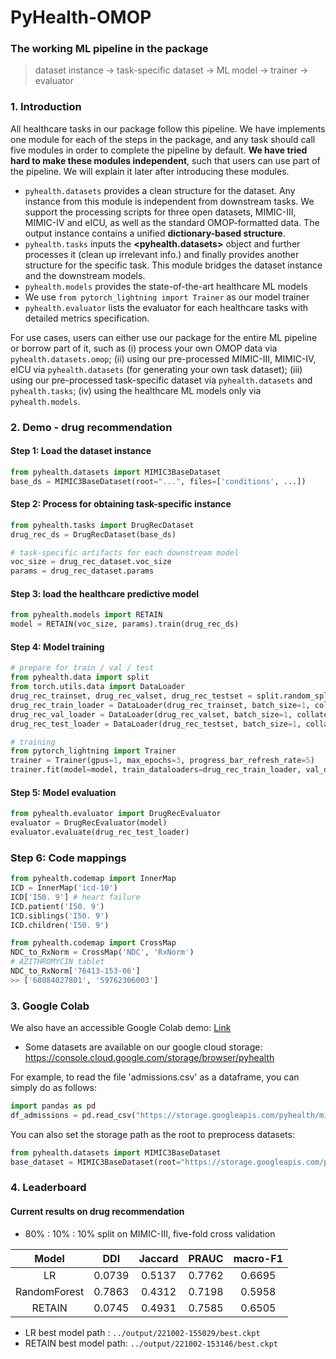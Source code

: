 # PyHealth-OMOP
### The working ML pipeline in the package
> dataset instance -> task-specific dataset -> ML model -> trainer -> evaluator

### 1. Introduction
All healthcare tasks in our package follow this pipeline. We have implements one module for each of the steps in the package, and any task should call five modules in order to complete the pipeline by default. **We have tried hard to make these modules independent**, such that users can use part of the pipeline. We will explain it later after introducing these modules.
- ```pyhealth.datasets``` provides a clean structure for the dataset. Any instance from this module is independent from downstream tasks. We support the processing scripts for three open datasets, MIMIC-III, MIMIC-IV and eICU, as well as the standard OMOP-formatted data. The output instance contains a unified **dictionary-based structure**.
- ```pyhealth.tasks``` inputs the **<pyhealth.datasets>** object and further processes it (clean up irrelevant info.) and finally provides another structure for the specific task. This module bridges the dataset instance and the downstream models.
- ```pyhealth.models``` provides the state-of-the-art healthcare ML models
- We use ```from pytorch_lightning import Trainer``` as our model trainer
- ```pyhealth.evaluator``` lists the evaluator for each healthcare tasks with detailed metrics specification.

For use cases, users can either use our package for the entire ML pipeline or borrow part of it, such as (i) process your own OMOP data via ```pyhealth.datasets.omop```; (ii) using our pre-processed MIMIC-III, MIMIC-IV, eICU via ```pyhealth.datasets``` (for generating your own task dataset); (iii) using our pre-processed task-specific dataset  via ```pyhealth.datasets``` and ```pyhealth.tasks```; (iv) using the healthcare ML models only via ```pyhealth.models```.

### 2. Demo - drug recommendation
#### Step 1: Load the dataset instance
```python
from pyhealth.datasets import MIMIC3BaseDataset
base_ds = MIMIC3BaseDataset(root="...", files=['conditions', ...])
```
#### Step 2: Process for obtaining task-specific instance
```python
from pyhealth.tasks import DrugRecDataset
drug_rec_ds = DrugRecDataset(base_ds)

# task-specific artifacts for each downstream model
voc_size = drug_rec_dataset.voc_size
params = drug_rec_dataset.params
```
#### Step 3: load the healthcare predictive model
```python
from pyhealth.models import RETAIN
model = RETAIN(voc_size, params).train(drug_rec_ds)
```
#### Step 4: Model training
```python
# prepare for train / val / test
from pyhealth.data import split
from torch.utils.data import DataLoader
drug_rec_trainset, drug_rec_valset, drug_rec_testset = split.random_split(drug_rec_dataset, [0.8, 0.1, 0.1])
drug_rec_train_loader = DataLoader(drug_rec_trainset, batch_size=1, collate_fn=lambda x: x[0])
drug_rec_val_loader = DataLoader(drug_rec_valset, batch_size=1, collate_fn=lambda x: x[0])
drug_rec_test_loader = DataLoader(drug_rec_testset, batch_size=1, collate_fn=lambda x: x[0])

# training
from pytorch_lightning import Trainer
trainer = Trainer(gpus=1, max_epochs=3, progress_bar_refresh_rate=5)
trainer.fit(model=model, train_dataloaders=drug_rec_train_loader, val_dataloaders=drug_rec_val_loader)
```
#### Step 5: Model evaluation
```python
from pyhealth.evaluator import DrugRecEvaluator
evaluator = DrugRecEvaluator(model)
evaluator.evaluate(drug_rec_test_loader)
```

### Step 6: Code mappings
```python
from pyhealth.codemap import InnerMap
ICD = InnerMap('icd-10')
ICD['I50. 9'] # heart failure
ICD.patient('I50. 9')
ICD.siblings('I50. 9')
ICD.children('I50. 9')

from pyhealth.codemap import CrossMap
NDC_to_RxNorm = CrossMap('NDC', 'RxNorm')
# AZITHROMYCIN tablet
NDC_to_RxNorm['76413-153-06']
>> ['68084027801', '59762306003']
```

### 3. Google Colab
We also have an accessible Google Colab demo: [Link](https://colab.research.google.com/drive/1xFa5QvFfnfQqfbJe-XWPgTJotqVWV0kv#scrollTo=9-xyoGXuEZAN)
- Some datasets are available on our google cloud storage: https://console.cloud.google.com/storage/browser/pyhealth

For example, to read the file 'admissions.csv' as a dataframe, you can simply do as follows:

```python
import pandas as pd
df_admissions = pd.read_csv("https://storage.googleapis.com/pyhealth/mimiciii-demo/1.4/ADMISSIONS.csv")
```
You can also set the storage path as the root to preprocess datasets:

```python
from pyhealth.datasets import MIMIC3BaseDataset
base_dataset = MIMIC3BaseDataset(root="https://storage.googleapis.com/pyhealth/mimiciii-demo/1.4/")
```

### 4. Leaderboard

#### Current results on drug recommendation
- 80% : 10% : 10% split on MIMIC-III, five-fold cross validation

|  Model | DDI | Jaccard |  PRAUC | macro-F1 |
|:------:|:----:|:-------:|:------:|:--------:|
|   LR   | 0.0739 | 0.5137 | 0.7762 |  0.6695  |
| RandomForest | 0.7863 | 0.4312 | 0.7198 | 0.5958 | 
| RETAIN | 0.0745 | 0.4931 | 0.7585 |  0.6505  |

- LR best model path : ```../output/221002-155029/best.ckpt```
- RETAIN best model path: ```../output/221002-153146/best.ckpt```